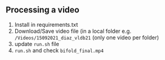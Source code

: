## Processing a video
1. Install in requirements.txt
2. Download/Save video file (in a local folder e.g. `/Videos/15092021_diaz_vldb21` (only one video per folder)
3. update `run.sh` file  
4. `run.sh` and check `bifold_final.mp4`


